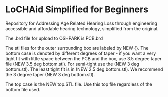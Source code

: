 # LoCHAid Simplified for Beginners
Repository for Addressing Age Related Hearing Loss through engineering accessible and affordable hearing technology, simplified from the original.

The .brd file for upload to OSHPARK is PCB.brd

The stl files for the outer surrounding box are labeled by NEW {}. The bottom case is denoted by different degrees of taper - if you want a very tight fit with little space between the PCB and the box, use 3.5 degree taper file (NEW 3.5 deg bottom.stl). For semi-tight use the (NEW 3 deg bottom.stl). The least tight fit is in (NEW 2.5 deg bottom.stl). We recommend the 3 degree taper (NEW 3 deg bottom.stl).

The top case is the NEW top.STL file. Use this top file regardless of the bottom file used.